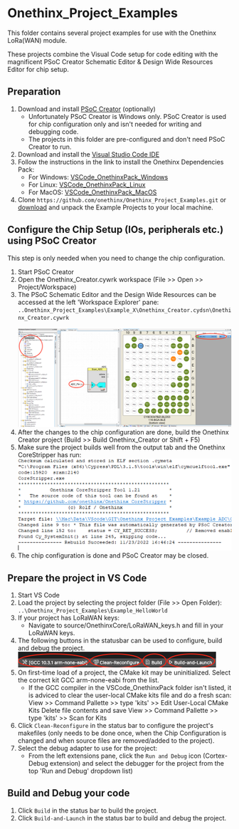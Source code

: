 # Onethinx_Project_Examples
This folder contains several project examples for use with the Onethinx LoRa(WAN) module.

These projects combine the Visual Code setup for code editing with the magnificent PSoC Creator Schematic Editor & Design Wide Resources Editor for chip setup.

## Preparation
1. Download and install [PSoC Creator](https://www.infineon.com/cms/en/design-support/tools/sdk/psoc-software/psoc-creator/) (optionally)
    - Unfortunately PSoC Creator is Windows only. PSoC Creator is used for chip configuration only and isn't needed for writing and debugging code.
    - The projects in this folder are pre-configured and don't need PSoC Creator to run.
1. Download and install the [Visual Studio Code IDE](https://code.visualstudio.com) 
1. Follow the instructions in the link to install the Onethinx Dependencies Pack:
    - For Windows: [VSCode_OnethinxPack_Windows](https://github.com/onethinx/VSCode_OnethinxPack_Windows)
    - For Linux: [VSCode_OnethinxPack_Linux](https://github.com/onethinx/VSCode_OnethinxPack_Linux)
    - For MacOS: [VSCode_OnethinxPack_MacOS](https://github.com/onethinx/VSCode_OnethinxPack_MacOS)
1. Clone `https://github.com/onethinx/Onethinx_Project_Examples.git` or [download](https://github.com/onethinx/Onethinx_Project_Examples/archive/refs/heads/master.zip) and unpack the Example Projects to your local machine.
## Configure the Chip Setup (IOs, peripherals etc.) using PSoC Creator
  This step is only needed when you need to change the chip configuration.
1. Start PSoC Creator
1. Open the Onethinx_Creator.cywrk workspace (File >> Open >> Project/Workspace)
1. The PSoC Schematic Editor and the Design Wide Resources can be accessed at the left 'Workspace Explorer' pane:
<br>`..Onethinx_Project_Examples\Example_X\Onethinx_Creator.cydsn\Onethinx_Creator.cywrk`<br><br>
![PSoC_Creator_Config](https://github.com/onethinx/Readme_assets/blob/main/PSoC_Creator_Config.png)
1. After the changes to the chip configuration are done, build the Onethinx Creator project (Build >> Build Onethinx_Creator or Shift + F5)
1. Make sure the project builds well from the output tab and the Onethinx CoreStripper has run:<br>
![Onethinx CoreStripper](https://github.com/onethinx/Readme_assets/blob/main/PSoC_Creator_Build.png)
1. The chip configuration is done and PSoC Creator may be closed.
## Prepare the project in VS Code
1. Start VS Code
1. Load the project by selecting the project folder (File >> Open Folder):
<br>`..\Onethinx_Project_Examples\Example_HelloWorld`<br>
1. If your project has LoRaWAN keys:
    - Navigate to source/OnethinxCore/LoRaWAN_keys.h and fill in your LoRaWAN keys.
1. The following buttons in the statusbar can be used to configure, build and debug the project.
![VScode Buttons](https://github.com/onethinx/Readme_assets/blob/main/VScode_buttons.png)<br>
1. On first-time load of a project, the CMake kit may be uninitialized. Select the correct kit GCC arm-none-eabi from the list.
    - If the GCC compiler in the VSCode_OnethinxPack folder isn't listed, it is adviced to clear the user-local CMake kits file and do a fresh scan:
    View >> Command Pallette >> type 'kits' >> Edit User-Local CMake Kits
    Delete file contents and save
    View >> Command Pallette >> type 'kits' >> Scan for Kits
1. Click `Clean-Reconfigure` in the status bar to configure the project's makefiles (only needs to be done once, when the Chip Configuration is changed and when source files are removed/added to the project).
1. Select the debug adapter to use for the project:
    - From the left extensions pane, click the `Run and Debug` icon (Cortex-Debug extension) and select the debugger for the project from the top 'Run and Debug' dropdown list)
## Build and Debug your code
1. Click `Build` in the status bar to build the project.
1. Click `Build-and-Launch` in the status bar to build and debug the project.

